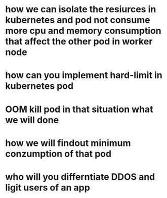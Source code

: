 # how we can isolate the resiurces in kubernetes and pod not consume more cpu and memory consumption that affect the other pod in worker node

# how can you implement hard-limit in kubernetes pod

# OOM kill pod in that situation what we will done

# how we will findout minimum conzumption of that pod

# who will you differntiate DDOS and ligit users of an app
